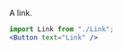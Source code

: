 A link.        
```jsx                       
import Link from "./Link";                                    
<Button text="Link" />
```